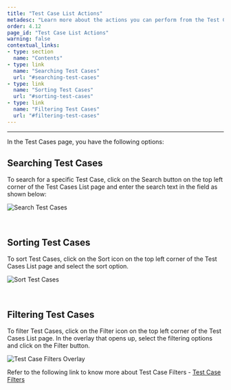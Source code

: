 ```yaml
---
title: "Test Case List Actions"
metadesc: "Learn more about the actions you can perform from the Test Cases List View such as search, sort, and filtering Test Cases in this article"
order: 4.12
page_id: "Test Case List Actions"
warning: false
contextual_links:
- type: section
  name: "Contents"
- type: link
  name: "Searching Test Cases"
  url: "#searching-test-cases"
- type: link
  name: "Sorting Test Cases"
  url: "#sorting-test-cases"
- type: link
  name: "Filtering Test Cases"
  url: "#filtering-test-cases"
---
```


---

In the Test Cases page, you have the following options:

## **Searching Test Cases**

To search for a specific Test Case, click on the Search button on the top left corner of the Test Cases List page and enter the search text in the field as shown below:

![Search Test Cases](https://docs.testsigma.com/images/list-actions/test-cases-search1.png)

&emsp;

## **Sorting Test Cases**

To sort Test Cases, click on the Sort icon on the top left corner of the Test Cases List page and select the sort option.

![Sort Test Cases](https://docs.testsigma.com/images/list-actions/test-cases-sort1.png)

&emsp;

## **Filtering Test Cases**

To filter Test Cases, click on the Filter icon on the top left corner of the Test Cases List page. In the overlay that opens up, select the filtering options and click on the Filter button.

![Test Case Filters Overlay](https://docs.testsigma.com/images/list-actions/test-case-filter-overlay1.png)

Refer to the following link to know more about Test Case Filters - [Test Case Filters](https://testsigma.com/docs/test-cases/manage/filters/)

